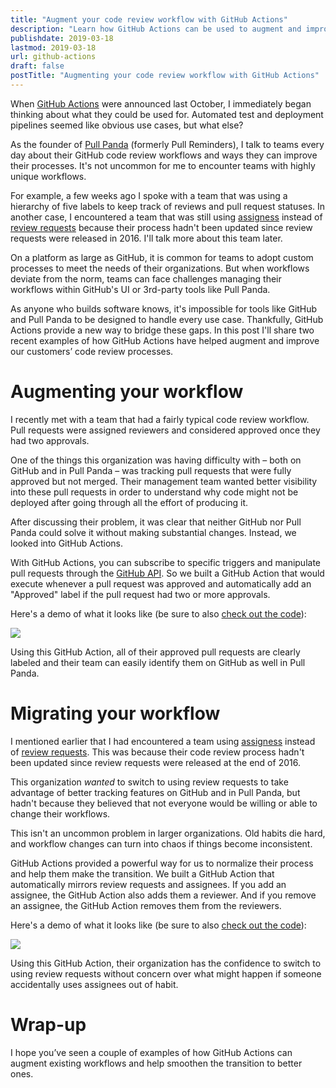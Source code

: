 ```yaml
---
title: "Augment your code review workflow with GitHub Actions"
description: "Learn how GitHub Actions can be used to augment and improve your code review workflow."
publishdate: 2019-03-18
lastmod: 2019-03-18
url: github-actions
draft: false
postTitle: "Augmenting your code review workflow with GitHub Actions"
---
```


When [GitHub Actions](https://github.com/actions) were announced last October, I immediately began thinking about what they could be used for. Automated test and deployment pipelines seemed like obvious use cases, but what else?

As the founder of [Pull Panda](http://pullpanda.com) (formerly Pull Reminders), I talk to teams every day about their GitHub code review workflows and ways they can improve their processes. It's not uncommon for me to encounter teams with highly unique workflows. 

For example, a few weeks ago I spoke with a team that was using a hierarchy of five labels to keep track of reviews and pull request statuses. In another case, I encountered a team that was still using [assigness](https://github.blog/2016-05-27-multiple-assignees-on-issues-and-pull-requests/) instead of [review requests](https://github.blog/2016-12-07-introducing-review-requests/) because their process hadn't been updated since review requests were released in 2016. I'll talk more about this team later.

On a platform as large as GitHub, it is common for teams to adopt custom processes to meet the needs of their organizations. But when workflows deviate from the norm, teams can face challenges managing their workflows within GitHub's UI or 3rd-party tools like Pull Panda.

As anyone who builds software knows, it's impossible for tools like GitHub and Pull Panda to be designed to handle every use case. Thankfully, GitHub Actions provide a new way to bridge these gaps. In this post I'll share two recent examples of how GitHub Actions have helped augment and improve our customers’ code review processes.


# Augmenting your workflow

I recently met with a team that had a fairly typical code review workflow. Pull requests were assigned reviewers and considered approved once they had two approvals.

One of the things this organization was having difficulty with – both on GitHub and in Pull Panda – was tracking pull requests that were fully approved but not merged. Their management team wanted better visibility into these pull requests in order to understand why code might not be deployed after going through all the effort of producing it.

After discussing their problem, it was clear that neither GitHub nor Pull Panda could solve it without making substantial changes. Instead, we looked into GitHub Actions. 

With GitHub Actions, you can subscribe to specific triggers and manipulate pull requests through the [GitHub API](https://developer.github.com/v3/). So we built a GitHub Action that would execute whenever a pull request was approved and automatically add an "Approved" label if the pull request had two or more approvals.

Here's a demo of what it looks like (be sure to also [check out the code](https://github.com/pullreminders/label-when-approved-action)):

![](https://github.com/pullreminders/label-when-approved-action/raw/master/docs/images/example.png)


Using this GitHub Action, all of their approved pull requests are clearly labeled and their team can easily identify them on GitHub as well in Pull Panda.


# Migrating your workflow

I mentioned earlier that I had encountered a team using [assigness](https://github.blog/2016-05-27-multiple-assignees-on-issues-and-pull-requests/) instead of [review requests](https://github.blog/2016-12-07-introducing-review-requests/). This was because their code review process hadn't been updated since review requests were released at the end of 2016.

This organization *wanted* to switch to using review requests to take advantage of better tracking features on GitHub and in Pull Panda, but hadn't because they believed that not everyone would be willing or able to change their workflows.

This isn't an uncommon problem in larger organizations. Old habits die hard, and workflow changes can turn into chaos if things become inconsistent.

GitHub Actions provided a powerful way for us to normalize their process and help them make the transition. We built a GitHub Action that automatically mirrors review requests and assignees. If you add an assignee, the GitHub Action also adds them a reviewer. And if you remove an assignee, the GitHub Action removes them from the reviewers.

Here's a demo of what it looks like (be sure to also [check out the code](https://github.com/pullreminders/assignee-to-reviewer-action)):

![](https://github.com/pullreminders/assignee-to-reviewer-action/raw/master/docs/images/example.png)


Using this GitHub Action, their organization has the confidence to switch to using review requests without concern over what might happen if someone accidentally uses assignees out of habit.


# Wrap-up

I hope you’ve seen a couple of examples of how GitHub Actions can augment existing workflows and help smoothen the transition to better ones. 
